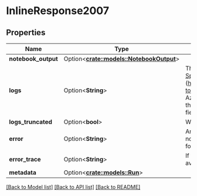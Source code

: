 # InlineResponse2007

## Properties

Name | Type | Description | Notes
------------ | ------------- | ------------- | -------------
**notebook_output** | Option<[**crate::models::NotebookOutput**](NotebookOutput.md)> |  | [optional]
**logs** | Option<**String**> | The output from tasks that write to cluster logs such as [SparkJarTask](https://docs.microsoft.com/azure/databricks/dev-tools/api/latest/jobs#/components/schemas/SparkJarTask) or [SparkPythonTask](https://docs.microsoft.com/azure/databricks/dev-tools/api/latest/jobs#/components/schemas/SparkPythonTask. Azure Databricks restricts this API to return the last 5 MB of these logs. To return a larger result, use the [ClusterLogConf](https://docs.microsoft.com/azure/databricks/dev-tools/api/latest/clusters#clusterlogconf) field to configure log storage for the job cluster. | [optional]
**logs_truncated** | Option<**bool**> | Whether the logs are truncated. | [optional]
**error** | Option<**String**> | An error message indicating why a task failed or why output is not available. The message is unstructured, and its exact format is subject to change. | [optional]
**error_trace** | Option<**String**> | If there was an error executing the run, this field contains any available stack traces. | [optional]
**metadata** | Option<[**crate::models::Run**](Run.md)> |  | [optional]

[[Back to Model list]](../README.md#documentation-for-models) [[Back to API list]](../README.md#documentation-for-api-endpoints) [[Back to README]](../README.md)


